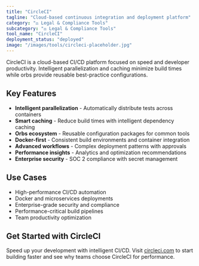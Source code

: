 ```yaml
---
title: "CircleCI"
tagline: "Cloud-based continuous integration and deployment platform"
category: "⚖️ Legal & Compliance Tools"
subcategory: "⚖️ Legal & Compliance Tools"
tool_name: "CircleCI"
deployment_status: "deployed"
image: "/images/tools/circleci-placeholder.jpg"
---
```

CircleCI is a cloud-based CI/CD platform focused on speed and developer productivity. Intelligent parallelization and caching minimize build times while orbs provide reusable best-practice configurations.

## Key Features

- **Intelligent parallelization** - Automatically distribute tests across containers
- **Smart caching** - Reduce build times with intelligent dependency caching
- **Orbs ecosystem** - Reusable configuration packages for common tools
- **Docker-first** - Consistent build environments and container integration
- **Advanced workflows** - Complex deployment patterns with approvals
- **Performance insights** - Analytics and optimization recommendations
- **Enterprise security** - SOC 2 compliance with secret management

## Use Cases

- High-performance CI/CD automation
- Docker and microservices deployments
- Enterprise-grade security and compliance
- Performance-critical build pipelines
- Team productivity optimization

## Get Started with CircleCI

Speed up your development with intelligent CI/CD. Visit [circleci.com](https://circleci.com) to start building faster and see why teams choose CircleCI for performance.
